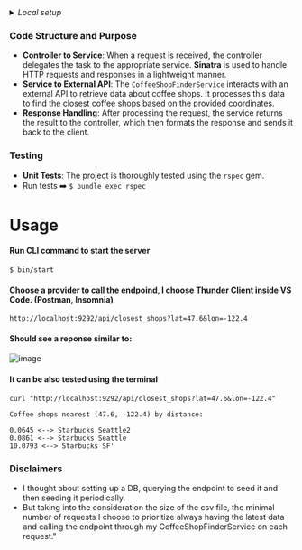 <details>
  <summary><i>Local setup</i></summary>

  1. Install ruby: `$ rvm install 3.4.1`
  2. `$ cd .` or `$ cd <path_to_project>` to auto-create the rvm gemset
  3. Install bundler: `$ gem install bundler`
  4. Install the dependencies with bundler: `$ bundle install`
</details>

### Code Structure and Purpose

- **Controller to Service**: When a request is received, the controller delegates the task to the appropriate service. **Sinatra** is used to handle HTTP requests and responses in a lightweight manner.
- **Service to External API**: The `CoffeeShopFinderService` interacts with an external API to retrieve data about coffee shops. It processes this data to find the closest coffee shops based on the provided coordinates.
- **Response Handling**: After processing the request, the service returns the result to the controller, which then formats the response and sends it back to the client.

### Testing

- **Unit Tests**: The project is thoroughly tested using the `rspec` gem.
- Run tests ➡️ `$ bundle exec rspec`




# Usage
#### Run CLI command to start the server
`$ bin/start`

#### Choose a provider to call the endpoind, I choose [Thunder Client](https://www.thunderclient.com/) inside VS Code. (Postman, Insomnia)
`http://localhost:9292/api/closest_shops?lat=47.6&lon=-122.4`
#### Should see a reponse similar to:
![image](https://github.com/user-attachments/assets/7b3f7d83-4b94-4e7a-b2c0-ad2452a09f84)


#### It can be also tested using the terminal
```curl "http://localhost:9292/api/closest_shops?lat=47.6&lon=-122.4"```
```
Coffee shops nearest (47.6, -122.4) by distance:

0.0645 <--> Starbucks Seattle2
0.0861 <--> Starbucks Seattle
10.0793 <--> Starbucks SF'
```

### Disclaimers

- I thought about setting up a DB, querying the endpoint to seed it and then seeding it periodically.
- But taking into the consideration the size of the csv file, the minimal number of requests I choose to prioritize always having the latest data and calling the endpoint through my CoffeeShopFinderService on each request."
